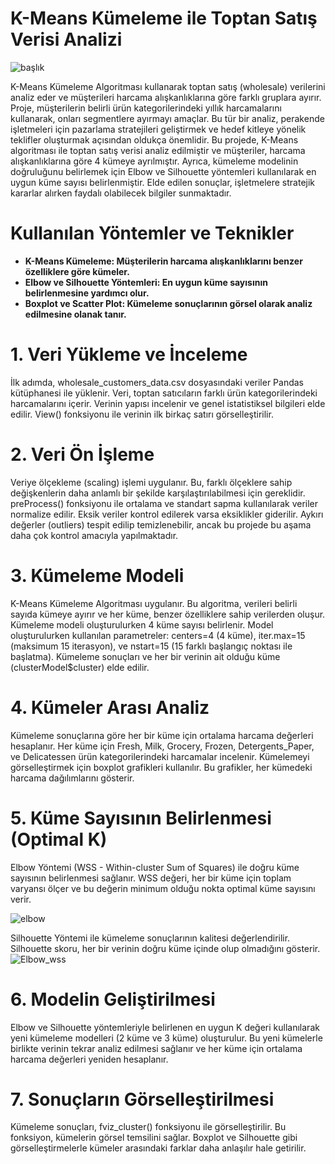 # K-Means Kümeleme ile Toptan Satış Verisi Analizi

![başlık](https://github.com/user-attachments/assets/1e31646b-c16e-44ed-ac13-5e71fc737e57)

K-Means Kümeleme Algoritması kullanarak toptan satış (wholesale) verilerini analiz eder ve müşterileri harcama alışkanlıklarına göre farklı gruplara ayırır. Proje, müşterilerin belirli ürün kategorilerindeki yıllık harcamalarını kullanarak, onları segmentlere ayırmayı amaçlar. Bu tür bir analiz, perakende işletmeleri için pazarlama stratejileri geliştirmek ve hedef kitleye yönelik teklifler oluşturmak açısından oldukça önemlidir. Bu projede, K-Means algoritması ile toptan satış verisi analiz edilmiştir ve müşteriler, harcama alışkanlıklarına göre 4 kümeye ayrılmıştır. Ayrıca, kümeleme modelinin doğruluğunu belirlemek için Elbow ve Silhouette yöntemleri kullanılarak en uygun küme sayısı belirlenmiştir. Elde edilen sonuçlar, işletmelere stratejik kararlar alırken faydalı olabilecek bilgiler sunmaktadır.

# Kullanılan Yöntemler ve Teknikler
- **K-Means Kümeleme: Müşterilerin harcama alışkanlıklarını benzer özelliklere göre kümeler.**
- **Elbow ve Silhouette Yöntemleri: En uygun küme sayısının belirlenmesine yardımcı olur.**
- **Boxplot ve Scatter Plot: Kümeleme sonuçlarının görsel olarak analiz edilmesine olanak tanır.**

# 1. Veri Yükleme ve İnceleme

İlk adımda, wholesale_customers_data.csv dosyasındaki veriler Pandas kütüphanesi ile yüklenir. Veri, toptan satıcıların farklı ürün kategorilerindeki harcamalarını içerir.
Verinin yapısı incelenir ve genel istatistiksel bilgileri elde edilir. View() fonksiyonu ile verinin ilk birkaç satırı görselleştirilir.

# 2. Veri Ön İşleme
Veriye ölçekleme (scaling) işlemi uygulanır. Bu, farklı ölçeklere sahip değişkenlerin daha anlamlı bir şekilde karşılaştırılabilmesi için gereklidir. preProcess() fonksiyonu ile ortalama ve standart sapma kullanılarak veriler normalize edilir.
Eksik veriler kontrol edilerek varsa eksiklikler giderilir.
Aykırı değerler (outliers) tespit edilip temizlenebilir, ancak bu projede bu aşama daha çok kontrol amacıyla yapılmaktadır.

# 3. Kümeleme Modeli
K-Means Kümeleme Algoritması uygulanır. Bu algoritma, verileri belirli sayıda kümeye ayırır ve her küme, benzer özelliklere sahip verilerden oluşur. Kümeleme modeli oluşturulurken 4 küme sayısı belirlenir.
Model oluşturulurken kullanılan parametreler: centers=4 (4 küme), iter.max=15 (maksimum 15 iterasyon), ve nstart=15 (15 farklı başlangıç noktası ile başlatma).
Kümeleme sonuçları ve her bir verinin ait olduğu küme (clusterModel$cluster) elde edilir.

# 4. Kümeler Arası Analiz
Kümeleme sonuçlarına göre her bir küme için ortalama harcama değerleri hesaplanır. Her küme için Fresh, Milk, Grocery, Frozen, Detergents_Paper, ve Delicatessen ürün kategorilerindeki harcamalar incelenir.
Kümelemeyi görselleştirmek için boxplot grafikleri kullanılır. Bu grafikler, her kümedeki harcama dağılımlarını gösterir.

# 5. Küme Sayısının Belirlenmesi (Optimal K)
Elbow Yöntemi (WSS - Within-cluster Sum of Squares) ile doğru küme sayısının belirlenmesi sağlanır. WSS değeri, her bir küme için toplam varyansı ölçer ve bu değerin minimum olduğu nokta optimal küme sayısını verir.

![elbow](https://github.com/user-attachments/assets/fdcaab99-2883-4e3c-a54d-9102e829ed72)

Silhouette Yöntemi ile kümeleme sonuçlarının kalitesi değerlendirilir. Silhouette skoru, her bir verinin doğru küme içinde olup olmadığını gösterir.
![Elbow_wss](https://github.com/user-attachments/assets/4c2b8288-7aba-41db-bcc1-abc0df531048)

# 6. Modelin Geliştirilmesi
Elbow ve Silhouette yöntemleriyle belirlenen en uygun K değeri kullanılarak yeni kümeleme modelleri (2 küme ve 3 küme) oluşturulur.
Bu yeni kümelerle birlikte verinin tekrar analiz edilmesi sağlanır ve her küme için ortalama harcama değerleri yeniden hesaplanır.

# 7. Sonuçların Görselleştirilmesi
Kümeleme sonuçları, fviz_cluster() fonksiyonu ile görselleştirilir. Bu fonksiyon, kümelerin görsel temsilini sağlar.
Boxplot ve Silhouette gibi görselleştirmelerle kümeler arasındaki farklar daha anlaşılır hale getirilir.


























